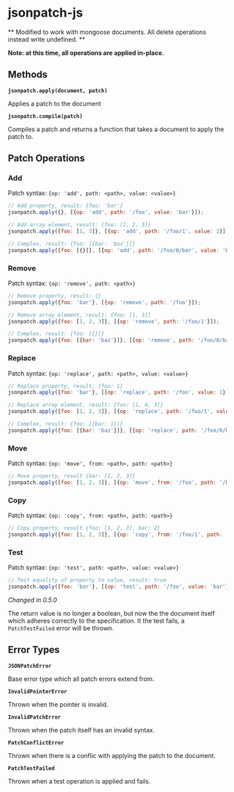 # jsonpatch-js

** Modified to work with mongoose documents. All delete operations instead write undefined. **

**Note: at this time, all operations are applied in-place.**

## Methods

**`jsonpatch.apply(document, patch)`**

Applies a patch to the document

**`jsonpatch.compile(patch)`**

Compiles a patch and returns a function that takes a document to apply the patch to.

## Patch Operations

### Add

Patch syntax: `{op: 'add', path: <path>, value: <value>}`

```javascript
// Add property, result: {foo: 'bar'}
jsonpatch.apply({}, [{op: 'add', path: '/foo', value: 'bar'}]);

// Add array element, result: {foo: [1, 2, 3]}
jsonpatch.apply({foo: [1, 3]}, [{op: 'add', path: '/foo/1', value: 2}]);

// Complex, result: {foo: [{bar: 'baz'}]}
jsonpatch.apply({foo: [{}]}, [{op: 'add', path: '/foo/0/bar', value: 'baz'}]);
```

### Remove

Patch syntax: `{op: 'remove', path: <path>}`

```javascript
// Remove property, result: {}
jsonpatch.apply({foo: 'bar'}, [{op: 'remove', path: '/foo'}]);

// Remove array element, result: {foo: [1, 3]}
jsonpatch.apply({foo: [1, 2, 3]}, [{op: 'remove', path: '/foo/1'}]);

// Complex, result: {foo: [{}]}
jsonpatch.apply({foo: [{bar: 'baz'}]}, [{op: 'remove', path: '/foo/0/bar'}]);
```

### Replace

Patch syntax: `{op: 'replace', path: <path>, value: <value>}`

```javascript
// Replace property, result: {foo: 1}
jsonpatch.apply({foo: 'bar'}, [{op: 'replace', path: '/foo', value: 1}]);

// Replace array element, result: {foo: [1, 4, 3]}
jsonpatch.apply({foo: [1, 2, 3]}, [{op: 'replace', path: '/foo/1', value: 4}]);

// Complex, result: {foo: [{bar: 1}]}
jsonpatch.apply({foo: [{bar: 'baz'}]}, [{op: 'replace', path: '/foo/0/bar', value: 1}]);
```

### Move

Patch syntax: `{op: 'move', from: <path>, path: <path>}`

```javascript
// Move property, result {bar: [1, 2, 3]}
jsonpatch.apply({foo: [1, 2, 3]}, [{op: 'move', from: '/foo', path: '/bar'}]);
```

### Copy

Patch syntax: `{op: 'copy', from: <path>, path: <path>}`

```javascript
// Copy property, result {foo: [1, 2, 3], bar: 2}
jsonpatch.apply({foo: [1, 2, 3]}, [{op: 'copy', from: '/foo/1', path: '/bar'}]);
```

### Test

Patch syntax: `{op: 'test', path: <path>, value: <value>}`

```javascript
// Test equality of property to value, result: true
jsonpatch.apply({foo: 'bar'}, [{op: 'test', path: '/foo', value: 'bar'}]
```

*Changed in 0.5.0*

The return value is no longer a boolean, but now the the document itself which adheres correctly to the specification. It the test fails, a `PatchTestFailed` error will be thrown.

## Error Types

**`JSONPatchError`**

Base error type which all patch errors extend from.

**`InvalidPointerError`**

Thrown when the pointer is invalid.

**`InvalidPatchError`**

Thrown when the patch itself has an invalid syntax.

**`PatchConflictError`**

Thrown when there is a conflic with applying the patch to the document.

**`PatchTestFailed`**

Thrown when a test operation is applied and fails.
